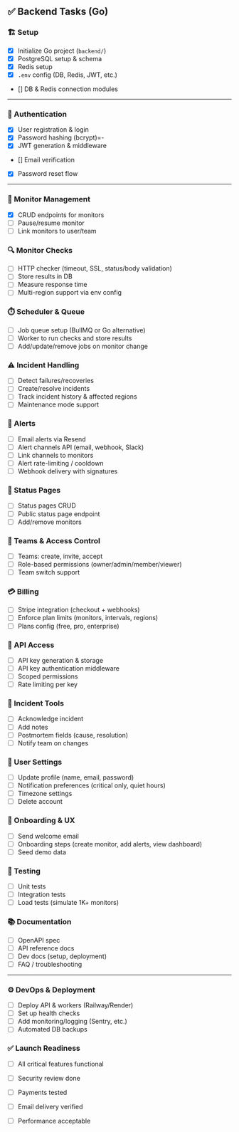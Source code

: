 ## ✅ Backend Tasks (Go)

### 🏗️ Setup

- [x] Initialize Go project (`backend/`)
- [x] PostgreSQL setup & schema
- [x] Redis setup
- [x] `.env` config (DB, Redis, JWT, etc.)
- [] DB & Redis connection modules

---

### 🔐 Authentication

- [x] User registration & login
- [x] Password hashing (bcrypt)=-
- [x] JWT generation & middleware
- [] Email verification
- [x] Password reset flow

---

### 📡 Monitor Management

- [x] CRUD endpoints for monitors
- [ ] Pause/resume monitor
- [ ] Link monitors to user/team

### 🔍 Monitor Checks

- [ ] HTTP checker (timeout, SSL, status/body validation)
- [ ] Store results in DB
- [ ] Measure response time
- [ ] Multi-region support via env config

### ⏱️ Scheduler & Queue

- [ ] Job queue setup (BullMQ or Go alternative)
- [ ] Worker to run checks and store results
- [ ] Add/update/remove jobs on monitor change

### ⚠️ Incident Handling

- [ ] Detect failures/recoveries
- [ ] Create/resolve incidents
- [ ] Track incident history & affected regions
- [ ] Maintenance mode support

### 📣 Alerts

- [ ] Email alerts via Resend
- [ ] Alert channels API (email, webhook, Slack)
- [ ] Link channels to monitors
- [ ] Alert rate-limiting / cooldown
- [ ] Webhook delivery with signatures

### 📄 Status Pages

- [ ] Status pages CRUD
- [ ] Public status page endpoint
- [ ] Add/remove monitors

### 👥 Teams & Access Control

- [ ] Teams: create, invite, accept
- [ ] Role-based permissions (owner/admin/member/viewer)
- [ ] Team switch support

### 💳 Billing

- [ ] Stripe integration (checkout + webhooks)
- [ ] Enforce plan limits (monitors, intervals, regions)
- [ ] Plans config (free, pro, enterprise)

### 🔑 API Access

- [ ] API key generation & storage
- [ ] API key authentication middleware
- [ ] Scoped permissions
- [ ] Rate limiting per key

### 📝 Incident Tools

- [ ] Acknowledge incident
- [ ] Add notes
- [ ] Postmortem fields (cause, resolution)
- [ ] Notify team on changes

### 👤 User Settings

- [ ] Update profile (name, email, password)
- [ ] Notification preferences (critical only, quiet hours)
- [ ] Timezone settings
- [ ] Delete account

### 🚀 Onboarding & UX

- [ ] Send welcome email
- [ ] Onboarding steps (create monitor, add alerts, view dashboard)
- [ ] Seed demo data

### 🧪 Testing

- [ ] Unit tests
- [ ] Integration tests
- [ ] Load tests (simulate 1K+ monitors)

### 📚 Documentation

- [ ] OpenAPI spec
- [ ] API reference docs
- [ ] Dev docs (setup, deployment)
- [ ] FAQ / troubleshooting

---

### ⚙️ DevOps & Deployment

- [ ] Deploy API & workers (Railway/Render)
- [ ] Set up health checks
- [ ] Add monitoring/logging (Sentry, etc.)
- [ ] Automated DB backups

### ✅ Launch Readiness

- [ ] All critical features functional
- [ ] Security review done
- [ ] Payments tested
- [ ] Email delivery verified
- [ ] Performance acceptable


